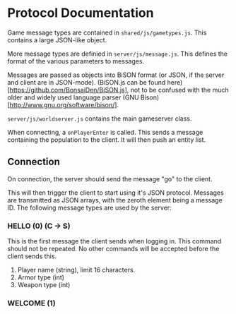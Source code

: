 # Protocol Documentation #

Game message types are contained in `shared/js/gametypes.js`.  This contains a large JSON-like object.

More message types are definied in `server/js/message.js`.  This defines the format of the various parameters to messages.

Messages are passed as objects into BiSON format (or JSON, if the server and client are in JSON-mode).  (BiSON.js can be found here)[https://github.com/BonsaiDen/BiSON.js], not to be confused with the much older and widely used language parser (GNU Bison)[http://www.gnu.org/software/bison/].

`server/js/worldserver.js` contains the main gameserver class.

When connecting, a `onPlayerEnter` is called.  This sends a message containing the population to the client.  It will then push an entity list.


## Connection ##

On connection, the server should send the message "go" to the client.

This will then trigger the client to start using it's JSON protocol.  Messages are transmitted as JSON arrays, with the zeroth element being a message ID.  The following message types are used by the server:

### HELLO (0) (C -> S) ###

This is the first message the client sends when logging in.  This command should not be repeated.  No other commands will be accepted before the client sends this.

1. Player name (string), limit 16 characters.
2. Armor type (int)
3. Weapon type (int)

### WELCOME (1) ###
